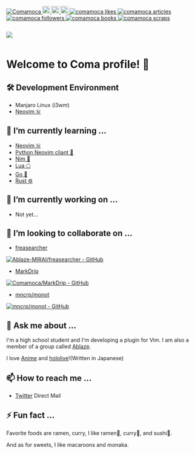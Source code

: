 <p align="left"> 
  <a href="https://github.com/Comamoca/">
    <img src="https://komarev.com/ghpvc/?username=Comamoca&style=flat-square" alt="Comamoca" />
  </a>
  <a href="http://twitter.com/Comamoca_">
    <img height="20" src="https://img.shields.io/twitter/follow/Comamoca_?style=flat-square" />
  </a>
  <a href="https://github.com/Comamoca">
    <img height="20" src="https://img.shields.io/github/followers/Comamoca?label=follow&logo=github&style=flat-square" />
  </a>
  <a href="https://www.reddit.com/user/Comamoca">
    <img height="20" src="https://img.shields.io/reddit/user-karma/combined/Comamoca?label=Reddit&logo=reddit&style=flat-square" />
  </a>
  <!-- <a href="http://qiita.com/Comamoca"> -->
  <!--   <img height="20" src="https://qiita-badge.apiapi.app/s/Comamoca/posts.svg" /> -->
  <!-- </a> -->
  <!-- <//qiita.com/Comamoca"> -->
  <!--   <img height="20" src="https://qiita-badge.apiapi.app/s/Comamoca/contributions.svg" /> -->
  <!-- </a> -->

 <!-- Like のバッジ -->
  <a href="https://zenn.dev/comamoca">
    <img src="https://zenn.badge.nikaera.com/s/comamoca/likes?style=flat-square" alt="comamoca likes" />
  </a>

  <!-- Articles のバッジ -->
  <a href="https://zenn.dev/comamoca/articles">
    <img src="https://zenn.badge.nikaera.com/s/comamoca/articles?style=flat-square" alt="comamoca articles" />
  </a>

  <!-- Followers のバッジ -->
  <a href="https://zenn.dev/comamoca/followers">
    <img src="https://zenn.badge.nikaera.com/s/comamoca/followers?style=flat-square" alt="comamoca followers" />
  </a>

  <!-- Books のバッジ -->
  <a href="https://zenn.dev/comamoca/books">
    <img src="https://zenn.badge.nikaera.com/s/comamoca/books?style=flat-square" alt="comamoca books" />
  </a>

  <!-- Scraps のバッジ -->
  <a href="https://zenn.dev/comamoca/scraps">
    <img src="https://zenn.badge.nikaera.com/s/comamoca/scraps?style=flat-square" alt="comamoca scraps" />
  </a>

<p align="left" style="display:inline-block;">
<img src="https://github-readme-stats.vercel.app/api?username=Comamoca" />
</p>


<!-- <div style="text-align: center;"> -->



# Welcome to Coma profile! 🦊


## 🛠️ Development Environment

- Manjaro Linux (i3wm)
- [Neovim 🇳](https://github.com/neovim/neovim)

## 🌱 I’m currently learning ...

- [Neovim 🇳](https://github.com/neovim/neovim)
- [Python Neovim cliant 🐍](https://github.com/neovim/pynvim)
- [Nim 👑](https://nim-lang.org/)
- [Lua 🌕](https://www.lua.org/)
- [Go 💨](https://github.com/golang/go)
- [Rust ⚙️](https://github.com/rust-lang/rust)

## 🔭 I’m currently working on ... 

- Not yet...

## 👯 I’m looking to collaborate on ...

- [freasearcher](https://github.com/Ablaze-MIRAI/freasearcher)

[![Ablaze-MIRAI/freasearcher - GitHub](https://gh-card.dev/repos/Ablaze-MIRAI/freasearcher.svg?fullname=)](https://github.com/Ablaze-MIRAI/freasearcher)

- [MarkDrip](https://github.com/Comamoca/MarkDrip)

[![Comamoca/MarkDrip - GitHub](https://gh-card.dev/repos/Comamoca/MarkDrip.svg?fullname=)](https://github.com/Comamoca/MarkDrip)

- [mncrp/monot](https://github.com/mncrp/monot)

[![mncrp/monot - GitHub](https://gh-card.dev/repos/mncrp/monot.svg?fullname=)](https://github.com/mncrp/monot)


## 💬 Ask me about ...

I'm a high school student and I'm developing a plugin for Vim.
I am also a member of a group called [Ablaze](https://github.com/Ablaze-MIRAI).

I love [Anime](./articles/about_anime.md) and [hololive](./articles/hololive.md)!(Written in Japanese)


## 📫 How to reach me ...

- [Twitter](https://twitter.com/comacoma_san) Direct Mail


## ⚡ Fun fact ... 

Favorite foods are ramen, curry,
I like ramen🍜, curry🍛, and sushi🍣.

And as for sweets, I like macaroons and monaka. 

<!-- **Comamoca/Comamoca** is a ✨ _special_ ✨ repository because its `README.md` (this file) appears on your GitHub profile. -->
<!--  -->
<!-- Here are some ideas to get you started: -->
<!--  -->
<!-- - 🔭 I’m currently working on ... -->
<!-- - 🌱 I’m currently learning ... -->
<!-- - 👯 I’m looking to collaborate on ... -->
<!-- - 🤔 I’m looking for help with ... -->
<!-- - 💬 Ask me about ... -->
<!-- - 📫 How to reach me ... -->
<!-- - 😄 Pronouns: ... -->
<!-- - ⚡ Fun fact: ... -->
<!-- </div> -->

